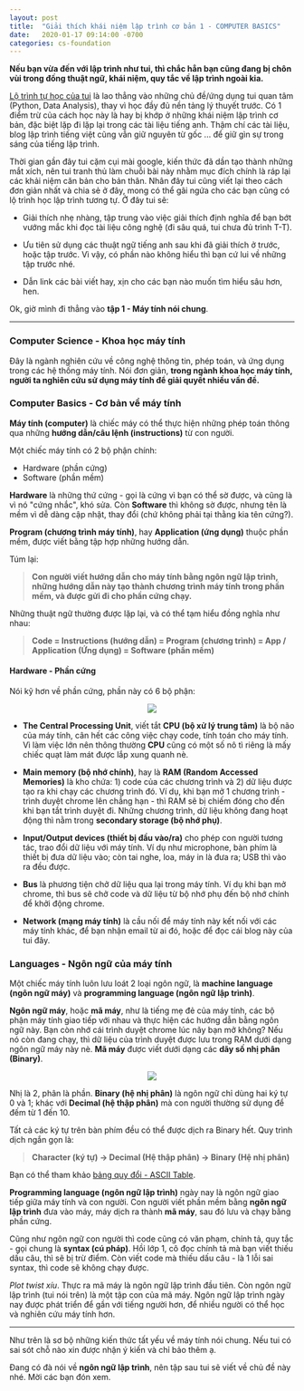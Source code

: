 ```yaml
---
layout: post
title:  "Giải thích khái niệm lập trình cơ bản 1 - COMPUTER BASICS"
date:   2020-01-17 09:14:00 -0700
categories: cs-foundation
---
```


**Nếu bạn vừa đến với lập trình như tui, thì chắc hẳn bạn cũng đang bị chôn vùi trong đống thuật ngữ, khái niệm, quy tắc về lập trình ngoài kia.**

[Lộ trình tự học của tui][link-to-post-1] là lao thẳng vào những chủ đề/ứng dụng tui quan tâm (Python, Data Analysis), thay vì học đầy đủ nền tảng lý thuyết trước. Có 1 điểm trừ của cách học này là hay bị khớp ở những khái niệm lập trình cơ bản, đặc biệt lặp đi lặp lại trong các tài liệu tiếng anh. Thậm chí các tài liệu, blog lập trình tiếng việt cũng vẫn giữ nguyên từ gốc ... để giữ gìn sự trong sáng của tiếng lập trình.

Thời gian gần đây tui cặm cụi mài google, kiến thức đã dần tạo thành những mắt xích, nên tui tranh thủ làm chuỗi bài này nhằm mục đích chính là ráp lại các khải niệm căn bản cho bản thân. Nhân đây tui cũng viết lại theo cách đơn giản nhất và chia sẻ ở đây, mong có thể gãi ngứa cho các bạn cũng có lộ trình học lập trình tương tự. Ở đây tui sẽ:

- Giải thích nhẹ nhàng, tập trung vào việc giải thích định nghĩa để bạn bớt vướng mắc khi đọc tài liệu công nghệ (đi sâu quá, tui chưa đủ trình T-T).

- Ưu tiên sử dụng các thuật ngữ tiếng anh sau khi đã giải thích ở trước, hoặc tập trước. Vì vậy, có phần nào không hiểu thì bạn cứ lui về những tập trước nhé. 

- Dẫn link các bài viết hay, xịn cho các bạn nào muốn tìm hiểu sâu hơn, hen.

Ok, giờ mình đi thẳng vào **tập 1 - Máy tính nói chung**.

*****

### Computer Science - Khoa học máy tính

Đây là ngành nghiên cứu về công nghệ thông tin, phép toán, và ứng dụng trong các hệ thống máy tính. Nói đơn giản, **trong ngành khoa học máy tính, người ta nghiên cứu sử dụng máy tính để giải quyết nhiều vấn đề.**

### Computer Basics - Cơ bản về máy tính

**Máy tính (computer)** là chiếc máy có thể thực hiện những phép toán thông qua những **hướng dẫn/câu lệnh (instructions)** từ con người.

Một chiếc máy tính có 2 bộ phận chính:

- Hardware (phần cứng)
- Software (phần mềm)

**Hardware** là những thứ cứng - gọi là cứng vì bạn có thể sờ được, và cũng là vì nó "cứng nhắc", khó sửa. 
Còn **Software** thì không sờ được, nhưng tên là mềm vì dễ dàng cập nhật, thay đổi (chứ không phải tại thằng kia tên cứng?). 

**Program (chương trình máy tính)**, hay **Application (ứng dụng)** thuộc phần mềm, được viết bằng tập hợp những hướng dẫn.

Túm lại:

> **Con người viết hướng dẫn cho máy tính bằng ngôn ngữ lập trình, những hướng dẫn này tạo thành chương trình máy tính trong phần mềm, và được gửi đi cho phần cứng chạy.**

Những thuật ngữ thường được lặp lại, và có thể tạm hiểu đồng nghĩa như nhau:

> **Code = Instructions (hướng dẫn) = Program (chương trình) = App / Application (Ứng dụng) = Software (phần mềm)**

#### Hardware - Phần cứng

Nói kỹ hơn về phần cứng, phần này có 6 bộ phận:

<center><img src="{{ site.url }}/assets/post2/phan-cung-may-tinh.jpeg"></center>

- **The Central Processing Unit**, viết tắt **CPU (bộ xử lý trung tâm)** là bộ não của máy tính, cân hết các công việc chạy code, tính toán cho máy tính. Vì làm việc lớn nên thông thường **CPU** cũng có một số nô tì riêng là mấy chiếc quạt làm mát được lắp xung quanh nè. 

- **Main memory (bộ nhớ chính)**, hay là **RAM (Random Accessed Memories)** là kho chứa: 1) code của các chương trình và 2) dữ liệu được tạo ra khi chạy các chương trình đó. Ví dụ, khi bạn mở 1 chương trình - trình duyệt chrome lên chẳng hạn - thì RAM sẽ bị chiếm đóng cho đến khi bạn tắt trình duyệt đi. Những chương trình, dữ liệu không đang hoạt động thì nằm trong **secondary storage (bộ nhớ phụ)**. 

- **Input/Output devices (thiết bị đầu vào/ra)** cho phép con người tương tác, trao đổi dữ liệu với máy tính. Ví dụ như microphone, bàn phím là thiết bị đưa dữ liệu vào; còn tai nghe, loa, máy in là đưa ra; USB thì vào ra đều được.

- **Bus** là phương tiện chở dữ liệu qua lại trong máy tính. Ví dụ khi bạn mở chrome, thì bus sẽ chở code và dữ liệu từ bộ nhớ phụ đến bộ nhớ chính để khởi động chrome. 

- **Network (mạng máy tính)** là cầu nối để máy tính này kết nối với các máy tính khác, để bạn nhận email từ ai đó, hoặc để đọc cái blog này của tui đây.

### Languages - Ngôn ngữ của máy tính

Một chiếc máy tính luôn lưu loát 2 loại ngôn ngữ, là **machine language (ngôn ngữ máy)** và **programming language (ngôn ngữ lập trình)**.

**Ngôn ngữ máy**, hoặc **mã máy**, như là tiếng mẹ đẻ của máy tính, các bộ phận máy tính giao tiếp với nhau và thực hiện các hướng dẫn bằng ngôn ngữ này. Bạn còn nhớ cái trình duyệt chrome lúc nãy bạn mở không? Nếu nó còn đang chạy, thì dữ liệu của trình duyệt được lưu trong RAM dưới dạng ngôn ngữ máy này nè. **Mã máy** được viết dưới dạng các **dãy số nhị phân (Binary)**.

<center><img src="{{ site.url }}/assets/post2/computer-languages.png"></center>

Nhị là 2, phân là phần. **Binary (hệ nhị phân)** là ngôn ngữ chỉ dùng hai ký tự 0 và 1; khác với **Decimal (hệ thập phân)** mà con người thường sử dụng để đếm từ 1 đến 10.

Tất cả các ký tự trên bàn phím đều có thể được dịch ra Binary hết. Quy trình dịch ngắn gọn là:

> **Character (ký tự) -> Decimal (Hệ thập phân) -> Binary (Hệ nhị phân)**

Bạn có thể tham khảo [bảng quy đổi - ASCII Table][ascii-table-link].

**Programming language (ngôn ngữ lập trình)** ngày nay là ngôn ngữ giao tiếp giữa máy tính và con người. Con người viết phần mềm bằng **ngôn ngữ lập trình** đưa vào máy, máy dịch ra thành **mã máy**, sau đó lưu và chạy bằng phần cứng.

Cũng như ngôn ngữ con người thì code cũng có văn phạm, chính tả, quy tắc - gọi chung là **syntax (cú pháp)**. Hồi lớp 1, cô đọc chính tả mà bạn viết thiếu dấu câu, thì sẽ bị trừ điểm. Còn viết code mà thiếu dấu câu - là 1 lỗi sai syntax, thì code sẽ không chạy được. 

*Plot twist xíu*. Thực ra mã máy là ngôn ngữ lập trình đầu tiên. Còn ngôn ngữ lập trình (tui nói trên) là một tập con của mã máy. Ngôn ngữ lập trình ngày nay được phát triển để gần với tiếng người hơn, để nhiều người có thể học và nghiên cứu máy tính hơn. 


*****

Như trên là sơ bộ những kiến thức tất yếu về máy tính nói chung. Nếu tui có sai sót chỗ nào xin được nhận ý kiến và chỉ bảo thêm ạ.

Đang có đà nói về **ngôn ngữ lập trình**, nên tập sau tui sẽ viết về chủ đề này nhé. Mời các bạn đón xem.

[link-to-post-1]: https://tuihoccode.com/thoughts/2020/01/16/chia-se-kinh-nghiem-tu-hoc-lap-trinh-python-cho-nguoi-moi-bat-dau.html
[ascii-table-link]: https://www.cs.cmu.edu/~pattis/15-1XX/common/handouts/ascii.html
